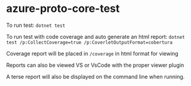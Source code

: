 # azure-proto-core-test

To run test: ```dotnet test```

To run test with code coverage and auto generate an html report: ```dotnet test /p:CollectCoverage=true /p:CoverletOutputFormat=cobertura```

Coverage report will be placed in ```/coverage``` in html format for viewing

Reports can also be viewed VS or VsCode with the proper viewer plugin

A terse report will also be displayed on the command line when running. 
